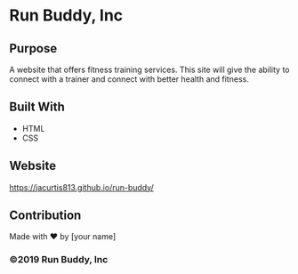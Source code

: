 # Run Buddy, Inc

## Purpose
A website that offers fitness training services. This site will give the ability to connect with a trainer and connect with better health and fitness. 

## Built With
* HTML
* CSS

## Website
https://jacurtis813.github.io/run-buddy/

## Contribution
Made with ❤️ by [your name]

### ©️2019 Run Buddy, Inc 
